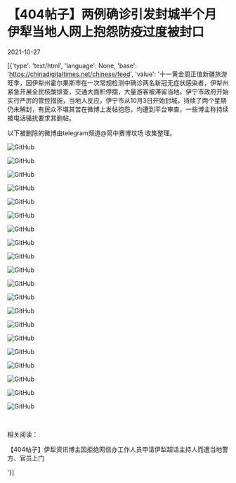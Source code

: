 # 【404帖子】两例确诊引发封城半个月  伊犁当地人网上抱怨防疫过度被封口

2021-10-27

[{'type': 'text/html', 'language': None, 'base': 'https://chinadigitaltimes.net/chinese/feed', 'value': '十一黄金周正值新疆旅游旺季，因伊犁州霍尔果斯市在一次常规检测中确诊两名新冠无症状感染者，伊犁州紧急开展全民核酸排查，交通大面积停摆，大量游客被滞留当地。伊宁市政府开始实行严厉的管控措施，当地人反应，伊宁市从10月3日开始封城，持续了两个星期仍未解封，有民众不堪其苦在微博上发帖抱怨，均遭到平台审查，一些博主称持续被电话骚扰要求其删帖。

以下被删除的微博由telegram频道@简中赛博坟场 收集整理。

![GitHub](https://chinadigitaltimes.net/chinese/files/2021/10/IMG_3830.jpg)

![GitHub](https://chinadigitaltimes.net/chinese/files/2021/10/IMG_3828.jpg)

![GitHub](https://chinadigitaltimes.net/chinese/files/2021/10/IMG_3829.jpg)

![GitHub](https://chinadigitaltimes.net/chinese/files/2021/10/IMG_3831.jpg)

![GitHub](https://chinadigitaltimes.net/chinese/files/2021/10/IMG_3832.jpg)

![GitHub](https://chinadigitaltimes.net/chinese/files/2021/10/IMG_3833.jpg)

![GitHub](https://chinadigitaltimes.net/chinese/files/2021/10/IMG_3834.jpg)

![GitHub](https://chinadigitaltimes.net/chinese/files/2021/10/IMG_3835.jpg)

![GitHub](https://chinadigitaltimes.net/chinese/files/2021/10/IMG_3836.jpg)

![GitHub](https://chinadigitaltimes.net/chinese/files/2021/10/IMG_3837.jpg)

![GitHub](https://chinadigitaltimes.net/chinese/files/2021/10/IMG_3838.jpg)

![GitHub](https://chinadigitaltimes.net/chinese/files/2021/10/IMG_3839.jpg)

![GitHub](https://chinadigitaltimes.net/chinese/files/2021/10/IMG_3840.jpg)

![GitHub](https://chinadigitaltimes.net/chinese/files/2021/10/IMG_3841.jpg)

![GitHub](https://chinadigitaltimes.net/chinese/files/2021/10/IMG_3842.jpg)

![GitHub](https://chinadigitaltimes.net/chinese/files/2021/10/IMG_3843.jpg)

![GitHub](https://chinadigitaltimes.net/chinese/files/2021/10/IMG_3844.jpg)

![GitHub](https://chinadigitaltimes.net/chinese/files/2021/10/IMG_3846.jpg)

![GitHub](https://chinadigitaltimes.net/chinese/files/2021/10/IMG_3846.jpg)

![GitHub](https://chinadigitaltimes.net/chinese/files/2021/10/IMG_3845.jpg)

&emsp;

相关阅读：



【404帖子】伊犁资讯博主因拒绝网信办工作人员申请伊犁超话主持人而遭当地警方、官员上门

'}]